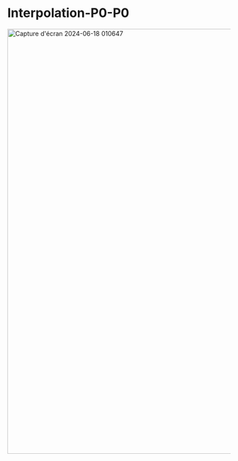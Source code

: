# Interpolation-P0-P0
 
<img width="960" alt="Capture d'écran 2024-06-18 010647" src="https://github.com/MathisChevallier/Interpolation-P0-P0/assets/118447835/8768281b-243f-47f6-94ce-bf2d87cccd85">
